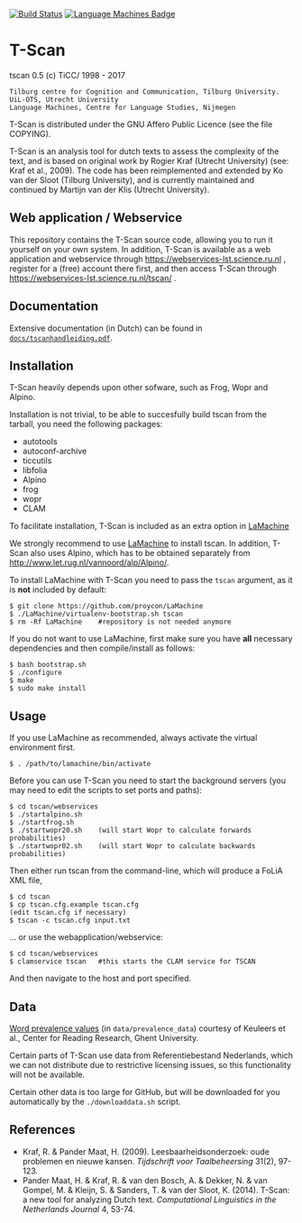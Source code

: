 [![Build Status](https://travis-ci.org/proycon/tscan.svg?branch=master)](https://travis-ci.org/proycon/tscan) [![Language Machines Badge](http://applejack.science.ru.nl/lamabadge.php/tscan)](http://applejack.science.ru.nl/languagemachines/)

# T-Scan

tscan 0.5 (c) TiCC/ 1998 - 2017

    Tilburg centre for Cognition and Communication, Tilburg University.
    UiL-OTS, Utrecht University
    Language Machines, Centre for Language Studies, Nijmegen

T-Scan is distributed under the GNU Affero Public Licence (see the file COPYING).

T-Scan is an analysis tool for dutch texts to assess the complexity of the
text, and is based on original work by Rogier Kraf (Utrecht University) (see:
Kraf et al., 2009). The code has been reimplemented and extended by Ko van der
Sloot (Tilburg University), and is currently maintained and continued by
Martijn van der Klis (Utrecht University).

## Web application / Webservice

This repository contains the T-Scan source code, allowing you to run it
yourself on your own system. In addition, T-Scan is available as a web application and webservice through https://webservices-lst.science.ru.nl , register for a (free) account there first, and then access T-Scan through https://webservices-lst.science.ru.nl/tscan/ .

## Documentation

Extensive documentation (in Dutch) can be found in [``docs/tscanhandleiding.pdf``](https://github.com/proycon/tscan/raw/master/docs/tscanhandleiding.pdf).

## Installation

T-Scan heavily depends upon other sofware, such as Frog, Wopr and Alpino.

Installation is not trivial, to be able to succesfully build tscan from the tarball, you need the following packages:
- autotools
- autoconf-archive
- ticcutils
- libfolia
- Alpino 
- frog
- wopr
- CLAM

To facilitate installation, T-Scan is included as an extra option in [LaMachine](https://proycon.github.io/LaMachine)

We strongly recommend to use [LaMachine](https://proycon.github.io/LaMachine) to
install tscan. In addition, T-Scan also uses Alpino, which has to be obtained separately from
http://www.let.rug.nl/vannoord/alp/Alpino/.

To install LaMachine with T-Scan you need to pass the ``tscan`` argument, as it is **not** included by default:

    $ git clone https://github.com/proycon/LaMachine
    $ ./LaMachine/virtualenv-bootstrap.sh tscan
    $ rm -Rf LaMachine    #repository is not needed anymore

If you do not want to use LaMachine, first make sure you have **all** necessary dependencies and then compile/install as follows:

    $ bash bootstrap.sh
    $ ./configure
    $ make
    $ sudo make install

## Usage

If you use LaMachine as recommended, always activate the virtual environment first.
    
    $ . /path/to/lamachine/bin/activate

Before you can use T-Scan you need to start the background servers (you may need to edit the scripts to set ports and paths):

    $ cd tscan/webservices
    $ ./startalpino.sh
    $ ./startfrog.sh
    $ ./startwopr20.sh    (will start Wopr to calculate forwards probabilities)
    $ ./startwopr02.sh    (will start Wopr to calculate backwards probabilities)

Then either run tscan from the command-line, which will produce a FoLiA XML file,

    $ cd tscan
    $ cp tscan.cfg.example tscan.cfg
    (edit tscan.cfg if necessary)
    $ tscan -c tscan.cfg input.txt

... or use the webapplication/webservice:

    $ cd tscan/webservices
    $ clamservice tscan   #this starts the CLAM service for TSCAN

And then navigate to the host and port specified.

## Data

[Word prevalence values](http://crr.ugent.be/programs-data/word-prevalence-values) (in `data/prevalence_data`) courtesy of Keuleers et al., Center for Reading Research, Ghent University.

Certain parts of T-Scan use data from Referentiebestand Nederlands, which we can not distribute due to restrictive licensing issues, so this functionality will not be available.

Certain other data is too large for GitHub, but will be downloaded for you automatically by the ``./downloaddata.sh`` script.

## References

* Kraf, R. & Pander Maat, H. (2009). Leesbaarheidsonderzoek: oude problemen en nieuwe kansen. *Tijdschrift voor Taalbeheersing* 31(2), 97-123.
* Pander Maat, H. & Kraf, R. & van den Bosch, A. & Dekker, N. & van Gompel, M. & Kleijn, S. & Sanders, T. & van der Sloot, K. (2014). T-Scan: a new tool for analyzing Dutch text. *Computational Linguistics in the Netherlands Journal* 4, 53-74.
